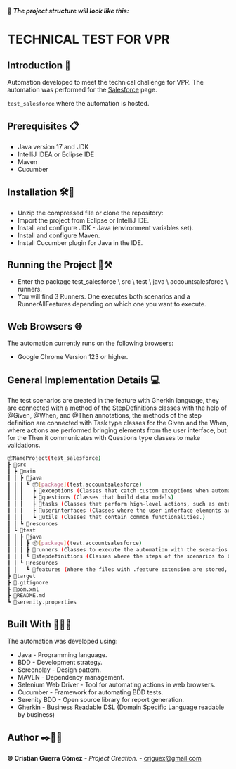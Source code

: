 🚧 **_The project structure will look like this:_**

# **TECHNICAL TEST FOR VPR**

## Introduction 📖
Automation developed to meet the technical challenge for VPR.
The automation was performed for the [Salesforce](https://login.salesforce.com/) page.

`test_salesforce` where the automation is hosted.

## Prerequisites 📋
- Java version 17 and JDK
- IntelliJ IDEA or Eclipse IDE
- Maven
- Cucumber

## Installation 🛠️🔩
- Unzip the compressed file or clone the repository:
- Import the project from Eclipse or IntelliJ IDE.
- Install and configure JDK - Java (environment variables set).
- Install and configure Maven.
- Install Cucumber plugin for Java in the IDE.

## Running the Project 🚧⚒️
- Enter the package test_salesforce \ src \ test \ java \ accountsalesforce \ runners.
- You will find 3 Runners. One executes both scenarios and a RunnerAllFeatures depending on which one you want to execute.

## Web Browsers 🌐
The automation currently runs on the following browsers:
- Google Chrome Version 123 or higher.

## General Implementation Details 💻
The test scenarios are created in the feature with Gherkin language, they are connected with a method of the StepDefinitions classes with the help of @Given, @When, and @Then annotations, the methods of the step definition are connected with Task type classes for the Given and the When, where actions are performed bringing elements from the user interface, but for the Then it communicates with Questions type classes to make validations.

   ```bash
   📦NameProject(test_salesforce)
   ┣ 📂src
   ┃ ┣ 📂main
   ┃ ┃ ┣ 📂java
   ┃ ┃ ┃ ┗ 📦[package](test.accountsalesforce)
   ┃ ┃ ┃   ┣ 📂exceptions (Classes that catch custom exceptions when automation fails and does not find an expected field.)
   ┃ ┃ ┃   ┣ 📂questions (Classes that build data models)
   ┃ ┃ ┃   ┣ 📂tasks (Classes that perform high-level actions, such as entering data into a form, etc.)
   ┃ ┃ ┃   ┣ 📂userinterfaces (Classes where the user interface elements are mapped, i.e., the web elements.)
   ┃ ┃ ┃   ┗ 📂utils (Classes that contain common functionalities.)
   ┃ ┃ ┗ 📂resources
   ┃ ┗ 📂test
   ┃ ┃ ┣ 📂java
   ┃ ┃ ┃ ┣ 📦[package](test.accountsalesforce)
   ┃ ┃ ┃ ┣ 📂runners (Classes to execute the automation with the scenarios indicated in the feature.)
   ┃ ┃ ┃ ┗ 📂stepdefinitions (Classes where the steps of the scenarios to be executed in the automation are defined.)
   ┃ ┃ ┗ 📂resources
   ┃ ┃   ┗ 📂features (Where the files with .feature extension are stored, where user stories are written.)
   ┣ 📂target
   ┣ 📜.gitignore
   ┣ 📜pom.xml
   ┣ 📜README.md
   ┗ 📜serenity.properties
 
```

## Built With 👨🏻‍💻
The automation was developed using:
- Java - Programming language.
- BDD - Development strategy.
- Screenplay - Design pattern.
- MAVEN - Dependency management.
- Selenium Web Driver - Tool for automating actions in web browsers.
- Cucumber - Framework for automating BDD tests.
- Serenity BDD - Open source library for report generation.
- Gherkin - Business Readable DSL (Domain Specific Language readable by business)

## Author ✒️👨🏻‍
**©️ Cristian Guerra Gómez** - *Project Creation.* - [criguex@gmail.com](#criguex)